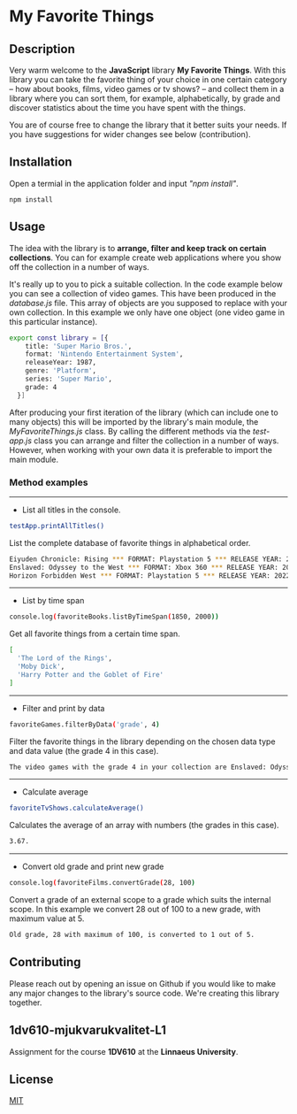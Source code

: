 # My Favorite Things

## Description

Very warm welcome to the **JavaScript** library **My Favorite Things**. With this library you can take the favorite thing of your choice in one certain category – how about books, films, video games or tv shows? – and collect them in a library where you can sort them, for example, alphabetically, by grade and discover statistics about the time you have spent with the things.

You are of course free to change the library that it better suits your needs. If you have suggestions for wider changes see below (contribution).

## Installation

Open a termial in the application folder and input *"npm install"*.

```
npm install
```

## Usage

The idea with the library is to **arrange, filter and keep track on certain collections**. You can for example create web applications where you show off the collection in a number of ways.

It's really up to you to pick a suitable collection. In the code example below you can see a collection of video games. This have been produced in the *database.js* file. This array of objects are you supposed to replace with your own collection. In this example we only have one object (one video game in this particular instance).

```bash
export const library = [{
    title: 'Super Mario Bros.',
    format: 'Nintendo Entertainment System',
    releaseYear: 1987,
    genre: 'Platform',
    series: 'Super Mario',
    grade: 4
  }]
```

After producing your first iteration of the library (which can include one to many objects) this will be imported by the library's main module, the *MyFavoriteThings.js* class. By calling the different methods via the *test-app.js* class you can arrange and filter the collection in a number of ways. However, when working with your own data it is preferable to import the main module.

### Method examples

***

- List all titles in the console.

```bash
testApp.printAllTitles()
```

List the complete database of favorite things in alphabetical order.

```bash
Eiyuden Chronicle: Rising *** FORMAT: Playstation 5 *** RELEASE YEAR: 2022 *** GRADE: 3 of 5 *** PLAY TIME: 20 hours
Enslaved: Odyssey to the West *** FORMAT: Xbox 360 *** RELEASE YEAR: 2010 *** GRADE: 4 of 5 *** PLAY TIME: 36 hours
Horizon Forbidden West *** FORMAT: Playstation 5 *** RELEASE YEAR: 2022 *** GRADE: 5 of 5 *** PLAY TIME: 88 hours
```

***

- List by time span

```bash
console.log(favoriteBooks.listByTimeSpan(1850, 2000))
```
Get all favorite things from a certain time span.

```bash
[
  'The Lord of the Rings',
  'Moby Dick',
  'Harry Potter and the Goblet of Fire'
]
```

***

- Filter and print by data

```bash
favoriteGames.filterByData('grade', 4)
```
Filter the favorite things in the library depending on the chosen data type and data value (the grade 4 in this case).

```bash
The video games with the grade 4 in your collection are Enslaved: Odyssey to the West, Paper Mario, The Last of Us Part I, The Last of Us Part II.
```

***

- Calculate average

```bash
favoriteTvShows.calculateAverage()
```
Calculates the average of an array with numbers (the grades in this case).

```bash
3.67.
```

***

- Convert old grade and print new grade

```bash
console.log(favoriteFilms.convertGrade(28, 100)
```
Convert a grade of an external scope to a grade which suits the internal scope. In this example we convert 28 out of 100 to a new grade, with maximum value at 5.

```bash
Old grade, 28 with maximum of 100, is converted to 1 out of 5.
```

## Contributing

Please reach out by opening an issue on Github if you would like to make any major changes to the library's source code. We're creating this library together.

## 1dv610-mjukvarukvalitet-L1

Assignment for the course **1DV610** at the **Linnaeus University**.

## License

[MIT](https://choosealicense.com/licenses/mit/)